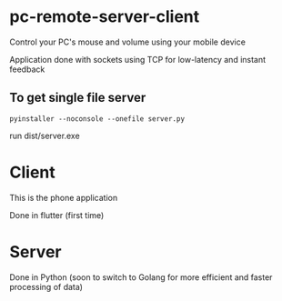 # pc-remote-server-client
Control your PC's mouse and volume using your mobile device

Application done with sockets using TCP for low-latency and instant feedback


## To get single file server  
`pyinstaller --noconsole --onefile server.py`  

run dist/server.exe

# Client
This is the phone application

Done in flutter (first time)



# Server
Done in Python (soon to switch to Golang for more efficient and faster processing of data)